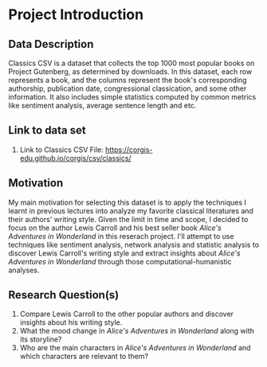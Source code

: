 # Project Introduction

## Data Description
Classics CSV is a dataset that collects the top 1000 most popular books on Project Gutenberg, as determined by downloads. In this dataset, each row represents a book, and the columns represent the book's corresponding authorship, publication date, congressional classication, and some other information. It also includes simple statistics computed by common metrics like sentiment analysis, average sentence length and etc.


## Link to data set
1. Link to Classics CSV File: https://corgis-edu.github.io/corgis/csv/classics/

## Motivation 
My main motivation for selecting this dataset is to apply the techniques I learnt in previous lectures into analyze my favorite classical literatures and their authors' writing style. Given the limit in time and scope, I decided to focus on the author Lewis Carroll and his best seller book *Alice's Adventures in Wonderland* in this reserach project. I'll attempt to use techniques like sentiment analysis, network analysis and statistic analysis to discover Lewis Carroll's writing style and extract insights about *Alice's Adventures in Wonderland* through those computational-humanistic analyses.

## Research Question(s)

1. Compare Lewis Carroll to the other popular authors and discover insights about his writing style.
2. What the mood change in *Alice's Adventures in Wonderland* along with its storyline?
3. Who are the main characters in *Alice's Adventures in Wonderland* and which characters are relevant to them?
